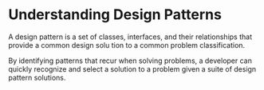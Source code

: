 # Understanding Design Patterns

A design pattern is a set of classes, interfaces, and their relationships that provide a common design solu tion to a common problem classification.

By identifying patterns that recur when solving problems, a developer can quickly recognize and select a solution to a problem given a suite of design pattern solutions.
